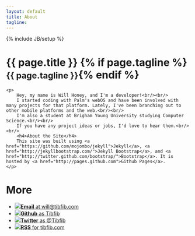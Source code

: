 ```yaml
---
layout: default
title: About
tagline: 
---
```

{% include JB/setup %}

<div class="row">

<div class="span8">
	<div class="page-header">
	  <h1>{{ page.title }} {% if page.tagline %} <small>{{ page.tagline }}</small>{% endif %}</h1>
	</div>

	<p>
		Hey, my name is Will Honey, and I'm a developer!<br/><br/> 
		I started coding with Palm's webOS and have been involved with many projects for that platform. Lately, I've been branching out to other mobile platforms and the web.<br/><br/>
		I'm also a student at Brigham Young University studying Computer Science.<br/><br/>
		If you have any project ideas or jobs, I'd love to hear them.<br/><br/>
		<h4>About the Site</h4>
		This site was built using <a href="https://github.com/mojombo/jekyll">Jekyll</a>, <a href="http://jekyllbootstrap.com/">Jekyll Bootstrap</a>, and <a href="http://twitter.github.com/bootstrap/">Bootstrap</a>. It is hosted by <a href="http://pages.github.com">Github Pages</a>.
	</p>
</div>

<div class="contact-list span4">
	<h1 class="muted">More</h1>
	<ul class="nav">
		<li>
			<a class="well-project" href="mailto:{{ site.author.email }}" target="_blank">
				<div class="well well-small">
					<img class="social-icon" src="{{ ASSET_PATH }}tibfib/images/email.png" /><span class="more-label"><strong>Email</strong> <span class="muted">at will@tibfib.com</span></span>
				</div>
			</a>
		</li>
		<li>
			<a class="well-project" href="http://github.com/{{ site.author.github }}" target="_blank">
				<div class="well well-small">
					<img class="social-icon" src="{{ ASSET_PATH }}tibfib/images/github.png" /><span class="more-label"><strong>Github</strong> <span class="muted">as Tibfib</span></span>
				</div>
			</a>
		</li>
		<li>
			<a class="well-project" href="http://twitter.com/{{ site.author.twitter }}" target="_blank" title="@{{ site.author.twitter }}">
				<div class="well well-small">
					<img class="social-icon" src="{{ ASSET_PATH }}tibfib/images/twitter.png" /><span class="more-label"><strong>Twitter</strong> <span class="muted">as @Tibfib</span></span>
				</div>
			</a>
		</li>
		<li>
			<a class="well-project" href="{{ BASE_PATH }}atom.xml" target="_blank">
				<div class="well well-small">
					<img class="social-icon" src="{{ ASSET_PATH }}tibfib/images/rss.png" /><span class="more-label"><strong>RSS</strong> <span class="muted">for tibfib.com</span></span>
				</div>
			</a>
		</li>
	</ul>	
</div>

</div>